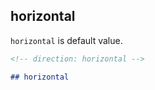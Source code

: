 <!-- direction: horizontal -->

## horizontal

`horizontal` is default value.

```md
<!-- direction: horizontal -->

## horizontal
```